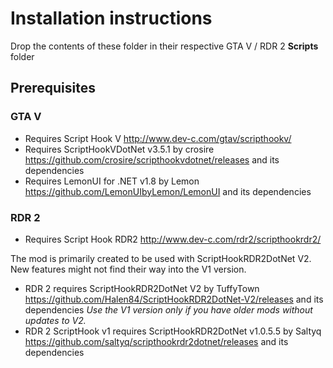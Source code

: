 # Installation instructions
Drop the contents of these folder in their respective GTA V / RDR 2 **Scripts** folder

## Prerequisites
### GTA V
- Requires Script Hook V http://www.dev-c.com/gtav/scripthookv/
- Requires ScriptHookVDotNet v3.5.1 by crosire https://github.com/crosire/scripthookvdotnet/releases and its dependencies
- Requires LemonUI for .NET v1.8 by Lemon https://github.com/LemonUIbyLemon/LemonUI and its dependencies

### RDR 2
- Requires Script Hook RDR2 http://www.dev-c.com/rdr2/scripthookrdr2/

The mod is primarily created to be used with ScriptHookRDR2DotNet V2. New features might not find their way into the V1 version.
- RDR 2 requires ScriptHookRDR2DotNet V2 by TuffyTown https://github.com/Halen84/ScriptHookRDR2DotNet-V2/releases and its dependencies
*Use the V1 version only if you have older mods without updates to V2.* 
- RDR 2 ScriptHook v1 requires ScriptHookRDR2DotNet v1.0.5.5 by Saltyq https://github.com/saltyq/scripthookrdr2dotnet/releases and its dependencies
